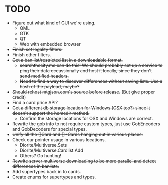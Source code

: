 TODO
====

* Figure out what kind of GUI we're using.
	* QML
	* GTK
	* QT
	* Web with embedded browser
* ~~Finish set legality filters.~~
* Finish other filters.
* ~~Get a ban list/restricted list in a downloadable format.~~
    * ~~searchthecity.me can do this! We should probably set up a service to ping their data occassionally and host it locally, since they don't send modified headers.~~
	* ~~Need to find a way to discover differences without saving lists. Use a hash of the payload, maybe?~~
* ~~Should rehost mtgjson.com's source before release.~~ (But give proper credit)
* Find a card price API?
* ~~Get a different db storage location for Windows (OSX too?) since it doesn't support the homedir method.~~
    * Confirm the storage locations for OSX and Windows are correct.
* Rewrite the gob info to not require custom types, just use GobEncoders and GobDecoders for special types.
* ~~Unify all the []Card and []*Cards hanging out in various places.~~
* Check our pointer usage in various locations.
    * Diorite/Multiverse.Sets
	* Diorite/Multiverse.Cardlist.Add
	* Others? Go hunting!
* ~~Rewrite server multiverse downloading to be more parallel and detect differences in banlists.~~
* Add supertypes back in to cards.
* Create enums for supertypes and types.
